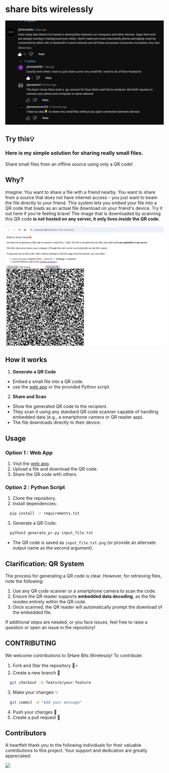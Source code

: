 # share bits wirelessly


![ss](/asset/Screenshot_2024-05-28_21-33-01.jpg)
## Try this💡
### Here is my simple solution for sharing really small files. 

Share small files from an offline source using only a QR code!

## Why?

Imagine: You want to share a file with a friend nearby. You want to share from a source that does not have internet access - you just want to beam the file directly to your friend. This system lets you _embed_ your file into a QR code that loads as an actual file download on your friend's device. Try it out here if you're feeling brave! The image that is downloaded by scanning this QR code **is not hosted on any server, it only lives _inside_ the QR code**.

![QR code with file embedded](/asset/thumb14.jpg)

## How it works

1. **Generate a QR Code**
  - Embed a small file into a QR code.
  - use the [web app](https://amanraox.github.io/share-bits-wirelessly/) or the provided Python script.

2. **Share and Scan**
  - Show the generated QR code to the recipient.
  - They scan it using any standard QR code scanner capable of handling embedded data (e.g., a smartphone camera or QR reader app).
  - The file downloads directly to their device.

## Usage

### Option 1 : Web App
1. Visit the [web app](https://amanraox.github.io/share-bits-wirelessly/).
2. Upload a file and download the QR code.
3. Share the QR code with others.

### Option 2 : Python Script
1. Clone the repository.
2. Install dependencies: 
```bash
  pip install -r requirements.txt
```
3. Generate a QR Code:
```bash
  python3 generate_pr.py input_file.txt
```
- The QR code is saved as `input_file.txt.png` (or provide an alternate output name as the second argument).

## Clarification: QR System

The process for generating a QR code is clear. However, for retrieving files, note the following:

1. Use any QR code scanner or a smartphone camera to scan the code.
2. Ensure the QR reader supports **embedded data decoding**, as the file resides entirely within the QR code.
3. Once scanned, the QR reader will automatically prompt the download of the embedded file.

If additional steps are needed, or you face issues, feel free to raise a question or open an issue in the repository!

## CONTRIBUTING 

We welcome contributions to SHare Bits Wirelessly! To contribute:

1. Fork and Star the repository 🍴⭐
2. Create a new branch 🌱
```bash
  git checkout -b feature/your-feature
```
3. Make your changes ✨
```bash
  git commit -m "Add your message"
```
4. Push your changes 🚀
5. Create a pull request 🔄

## Contributors

A heartfelt thank you to the following individuals for their valuable contributions to this project. Your support and dedication are greatly appreciated:

<a href="https://github.com/amanraox/share-bits-wirelessly/graphs/contributors">
  <img src="https://contrib.rocks/image?repo=amanraox/share-bits-wirelessly" />
</a>

<br>

